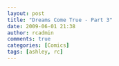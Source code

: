 ```yaml
---
layout: post
title: "Dreams Come True - Part 3"
date: 2009-06-01 21:38
author: rcadmin
comments: true
categories: [Comics]
tags: [ashley, rc]
---
```

<a href="http://bitsmack.com/wp/2009/06/01/dreams-come-true-part-3/"><img src="http://dl.bitsmack.com/uploads/2009/06/20090601.jpg" alt="" title="This time the princess WASN'T in another castle!" class="alignnone size-full wp-image-1638" /></a>
